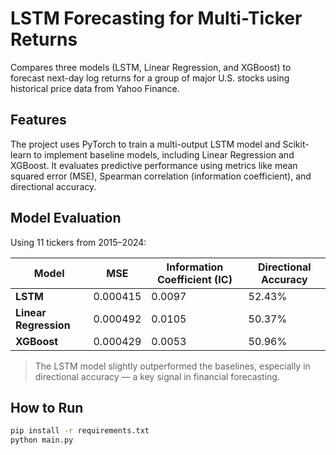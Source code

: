# LSTM Forecasting for Multi-Ticker Returns

Compares three models (LSTM, Linear Regression, and XGBoost) to forecast next-day log returns for a group of major U.S. stocks using historical price data from Yahoo Finance.

## Features

The project uses PyTorch to train a multi-output LSTM model and Scikit-learn to implement baseline models, including Linear Regression and XGBoost. It evaluates predictive performance using metrics like mean squared error (MSE), Spearman correlation (information coefficient), and directional accuracy.


## Model Evaluation

Using 11 tickers from 2015–2024:

| Model              | MSE       | Information Coefficient (IC) | Directional Accuracy |
|-------------------|-----------|-------------------------------|----------------------|
| **LSTM**          | 0.000415  | 0.0097                        | 52.43%               |
| **Linear Regression** | 0.000492  | 0.0105                        | 50.37%               |
| **XGBoost**       | 0.000429  | 0.0053                        | 50.96%               |

> The LSTM model slightly outperformed the baselines, especially in directional accuracy — a key signal in financial forecasting.

## How to Run

```bash
pip install -r requirements.txt
python main.py
```
